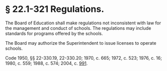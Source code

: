 # § 22.1-321 Regulations.

<p>The Board of Education shall make regulations not inconsistent with law for the management and conduct of schools. The regulations may include standards for programs offered by the schools.</p><p>The Board may authorize the Superintendent to issue licenses to operate schools.</p><p>Code 1950, §§ 22-330.19, 22-330.20; 1970, c. 665; 1972, c. 523; 1976, c. 16; 1980, c. 559; 1988, c. 574; 2004, c. <a href='http://lis.virginia.gov/cgi-bin/legp604.exe?041+ful+CHAP0991'>991</a>.</p>